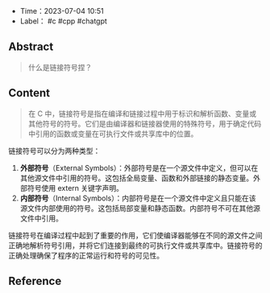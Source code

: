 - Time：2023-07-04 10:51
- Label： #c #cpp #chatgpt

## Abstract

> 什么是链接符号捏？

## Content

> 在 C 中，链接符号是指在编译和链接过程中用于标识和解析函数、变量或其他符号的符号。它们是由编译器和链接器使用的特殊符号，用于确定代码中引用的函数或变量在可执行文件或共享库中的位置。

链接符号可以分为两种类型：

1. **外部符号**（External Symbols）：外部符号是在一个源文件中定义，但可以在其他源文件中引用的符号。这包括全局变量、函数和外部链接的静态变量。外部符号使用 extern 关键字声明。
2. **内部符号**（Internal Symbols）：内部符号是在一个源文件中定义且只能在该源文件内部使用的符号。这包括局部变量和静态函数。内部符号不可在其他源文件中引用。

链接符号在编译过程中起到了重要的作用，它们使编译器能够在不同的源文件之间正确地解析符号引用，并将它们连接到最终的可执行文件或共享库中。链接符号的正确处理确保了程序的正常运行和符号的可见性。

## Reference
